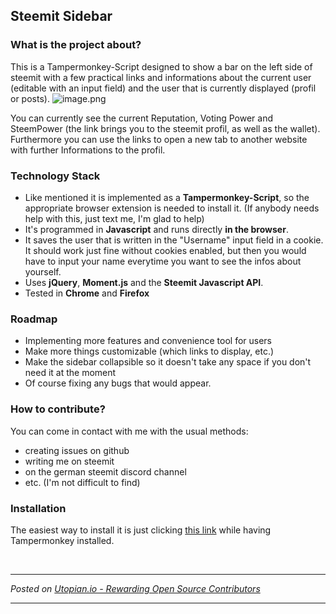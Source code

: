 ## Steemit Sidebar
### What is the project about?
This is a Tampermonkey-Script designed to show a bar on the left side of steemit with a few practical links and informations about the current user (editable with an input field) and the user that is currently displayed (profil or posts).
![image.png](https://res.cloudinary.com/hpiynhbhq/image/upload/v1517080990/jya2bp5ij0zbgod2ttwa.png)

You can currently see the current Reputation, Voting Power and SteemPower (the link brings you to the steemit profil, as well as the wallet). 
Furthermore you can use the links to open a new tab to another website with further Informations to the profil. 

### Technology Stack
- Like mentioned it is implemented as a **Tampermonkey-Script**, so the appropriate browser extension is needed to install it. (If anybody needs help with this, just text me, I'm glad to help) 
- It's programmed in **Javascript** and runs directly **in the browser**. 
- It saves the user that is written in the "Username" input field in a cookie. It should work just fine without cookies enabled, but then you would have to input your name everytime you want to see the infos about yourself.
- Uses **jQuery**, **Moment.js** and the **Steemit Javascript API**. 
- Tested in **Chrome** and **Firefox**

### Roadmap
- Implementing more features and convenience tool for users
- Make more things customizable (which links to display, etc.)
- Make the sidebar collapsible so it doesn't take any space if you don't need it at the moment 
- Of course fixing any bugs that would appear.

### How to contribute?
You can come in contact with me with the usual methods:
- creating issues on github
- writing me on steemit
- on the german steemit discord channel
- etc. (I'm not difficult to find) 

### Installation
The easiest way to install it is just clicking [this link](https://github.com/MWFIAE/Steemit-Sidebar/raw/master/steemit-sidebar.user.js) while having Tampermonkey installed.

<br /><hr/><em>Posted on <a href="https://utopian.io/utopian-io/@mwfiae/steemit-sidebar">Utopian.io -  Rewarding Open Source Contributors</a></em><hr/>

